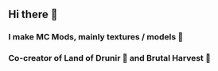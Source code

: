 ## Hi there 👋

### I make MC Mods, mainly textures / models 🌱

### Co-creator of Land of Drunir 🌳 and Brutal Harvest 🍅

